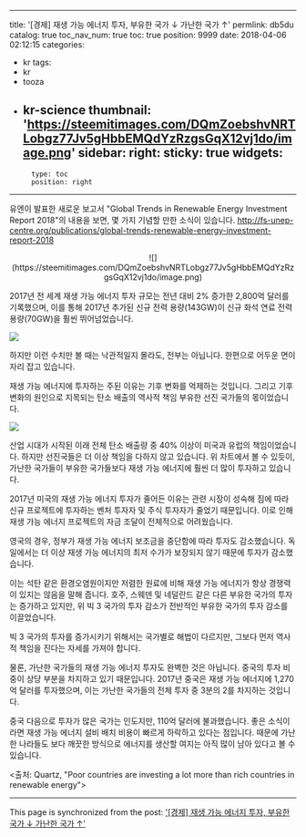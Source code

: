 
---
title: '[경제]  재생 가능 에너지 투자, 부유한 국가 ↓ 가난한 국가 ↑'
permlink: db5du
catalog: true
toc_nav_num: true
toc: true
position: 9999
date: 2018-04-06 02:12:15
categories:
- kr
tags:
- kr
- tooza
- kr-science
thumbnail: 'https://steemitimages.com/DQmZoebshvNRTLobgz77Jv5gHbbEMQdYzRzgsGqX12vj1do/image.png'
sidebar:
    right:
        sticky: true
widgets:
    -
        type: toc
        position: right
---


유엔이 발표한 새로운 보고서 "Global Trends in Renewable Energy Investment Report 2018"의 내용을 보면, 몇 가지 기념할 만한 소식이 있습니다. 
http://fs-unep-centre.org/publications/global-trends-renewable-energy-investment-report-2018 

<center>
![](https://steemitimages.com/DQmZoebshvNRTLobgz77Jv5gHbbEMQdYzRzgsGqX12vj1do/image.png)
</center>

2017년 전 세계 재생 가능 에너지 투자 규모는 전년 대비 2% 증가한 2,800억 달러를 기록했으며,  이를 통해 2017년 추가된 신규 전력 용량(143GW)이 신규 화석 연료 전력 용량(70GW)을 훨씬 뛰어넘었습니다. 

![](https://steemitimages.com/DQmcFXMeRm34naMsZ322uEySuJfKxdspeUJYVpoGZ5MCJXY/image.png)

하지만 이런 수치만 볼 때는 낙관적일지 몰라도, 전부는 아닙니다.  한편으로 어두운 면이 자리 잡고 있습니다.  

재생 가능 에너지에 투자하는 주된 이유는 기후 변화를 억제하는 것입니다.  그리고 기후 변화의 원인으로 지목되는 탄소 배출의 역사적 책임 부유한 선진 국가들의 몫이었습니다.  

![](https://steemitimages.com/DQmR756bAi8D9ZXyfhzWYeaXVgoRuf6chzWQjjqh2YC7KxC/image.png)

산업 시대가 시작된 이래  전체 탄소 배출량 중 40% 이상이 미국과 유럽의 책임이었습니다.  하지만 선진국들은 더 이상 책임을 다하지 않고 있습니다.  위 차트에서 볼 수 있듯이, 가난한 국가들이 부유한 국가들보다 재생 가능 에너지에 훨씬 더 많이 투자하고 있습니다. 

2017년 미국의 재생 가능 에너지 투자가 줄어든 이유는 관련 시장이 성숙해 짐에 따라 신규 프로젝트에 투자하는 벤처 투자자 및 주식 투자자가 줄었기 때문입니다.  이로 인해 재생 가능 에너지 프로젝트의 자금 조달이 전체적으로 어려웠습니다. 

영국의 경우,  정부가 재생 가능 에너지 보조금을 중단함에 따라 투자도 감소했습니다.   독일에서는 더 이상 재생 가능 에너지의 최저 수가가 보장되지 않기 때문에 투자가 감소했습니다.  

이는 석탄 같은 환경오염원이지만 저렴한 원료에 비해 재생 가능 에너지가 항상 경쟁력이 있지는 않음을 말해 줍니다.  호주, 스웨덴 및 네덜란드 같은 다른 부유한 국가의 투자는 증가하고 있지만, 위 빅 3 국가의 투자 감소가 전반적인 부유한 국가의 투자 감소를 이끌었습니다.  

빅 3 국가의 투자를 증가시키기 위해서는 국가별로 해법이 다르지만, 그보다 먼저 역사적 책임을 진다는 자세를 가져야 합니다.  

물론, 가난한 국가들의 재생 가능 에너지 투자도 완벽한 것은 아닙니다.   중국의 투자 비중이 상당 부분을 차지하고 있기 때문입니다.  2017년 중국은 재생 가능 에너지에 1,270억 달러를 투자했으며, 이는 가난한 국가들의 전체 투자 중 3분의 2를 차지하는 것입니다.  

중국 다음으로 투자가 많은 국가는 인도지만, 110억 달러에 불과했습니다.  좋은 소식이라면 재생 가능 에너지 설비 배치 비용이 빠르게 하락하고 있다는 점입니다.  때문에  가난한 나라들도 보다 깨끗한 방식으로 에너지를 생산할 여지는 아직 많이 남아 있다고 볼 수 있습니다. 

<출처: Quartz, "Poor countries are investing a lot more than rich countries in renewable energy">

- - -

This page is synchronized from the post: ['[경제]  재생 가능 에너지 투자, 부유한 국가 ↓ 가난한 국가 ↑'](https://steemit.com/@pius.pius/db5du)
